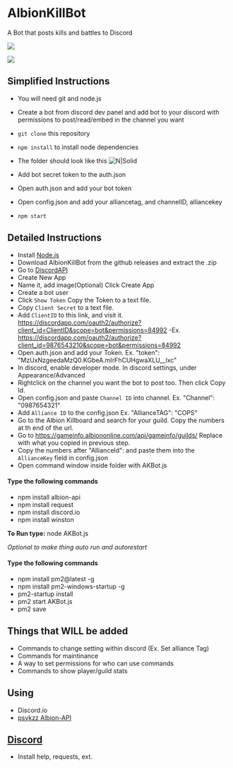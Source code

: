 # AlbionKillBot
A Bot that posts kills and battles to Discord

![](http://i.imgur.com/iOeQiyE.png)

![](http://i.imgur.com/LEu1xkR.png)

## Simplified Instructions

 - You will need git and node.js
 - Create a bot from discord dev panel and add bot to your discord with permissions to post/read/embed in the channel you want
 - `git clone` this repository
 - `npm install` to install node dependencies

- The folder should look like this
![N|Solid](http://i.imgur.com/2SKHrU6.png)

 - Add bot secret token to the auth.json
 - Open auth.json and add your bot token
 - Open config.json and add your alliancetag, and channelID, alliancekey
 - `npm start`

## Detailed Instructions

- Install [Node.js](https://nodejs.org/dist/v6.11.3/node-v6.11.3-x64.msi)
- Download AlbionKillBot from the github releases and extract the .zip
- Go to [DiscordAPI](https://discordapp.com/developers/applications/me)
- Create New App
- Name it, add image(Optional) Click Create App
- Create a bot user
- Click `Show Token` Copy the Token to a text file.
- Copy `Client Secret` to a text file.
- Add `ClientID` to this link, and visit it. https://discordapp.com/oauth2/authorize?client_id=ClientID&scope=bot&permissions=84992 -Ex. https://discordapp.com/oauth2/authorize?client_id=9876543210&scope=bot&permissions=84992
- Open auth.json and add your Token. Ex. "token": "MzUxNzgeedaMzQ0.KGbeA.mIrFhCUHgwaXLU__lxc"
- In discord, enable developer mode. In discord settings, under Appearance/Advanced
- Rightclick on the channel you want the bot to post too. Then click Copy Id.
- Open config.json and paste `Channel ID` into channel. Ex. "Channel": "0987654321"
- Add `Alliance ID` to the config.json Ex. "AllianceTAG": "COPS"
- Go to the Albion Killboard and search for your guild. Copy the numbers at th end of the url. 
- Go to https://gameinfo.albiononline.com/api/gameinfo/guilds/<GuildID>     Replace <GuildID> with what you copied in previous step.
- Copy the numbers after "AllianceId": and paste them into the `AllianceKey` field in config.json
- Open command window inside folder with AKBot.js

#### Type the following commands
- npm install albion-api
- npm install request
- npm install discord.io
- npm install winston

**To Run type:** node AKBot.js

*Optional to make thing auto run and autorestart*
#### Type the following commands
- npm install pm2@latest -g
- npm install pm2-windows-startup -g
- pm2-startup install
- pm2 start AKBot.js
- pm2 save


## Things that WILL be added
- Commands to change setting within discord (Ex. Set alliance Tag)
- Commands for maintinance
- A way to set permissions for who can use commands
- Commands to show player/guild stats

## Using
- Discord.io
- [psykzz Albion-API](http://psykzz.com/albion-api/)

## [Discord](https://discord.gg/DWZ6rzX)
- Install help, requests, ext.
